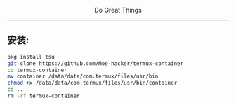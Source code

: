 <p align="center">Do Great Things</p>         

--------
## 安装:
```sh
pkg install tsu
git clone https://github.com/Moe-hacker/termux-container
cd termux-container
mv container /data/data/com.termux/files/usr/bin
chmod +x /data/data/com.termux/files/usr/bin/container
cd ..
rm -rf termux-container
```
